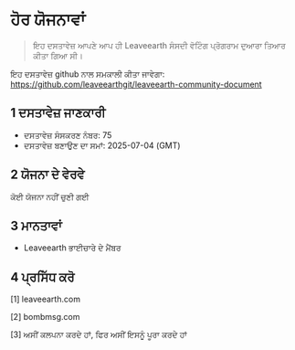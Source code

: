 # ਹੋਰ ਯੋਜਨਾਵਾਂ

>ਇਹ ਦਸਤਾਵੇਜ਼ ਆਪਣੇ ਆਪ ਹੀ Leaveearth ਸੰਸਦੀ ਵੋਟਿੰਗ ਪ੍ਰੋਗਰਾਮ ਦੁਆਰਾ ਤਿਆਰ ਕੀਤਾ ਗਿਆ ਸੀ।

ਇਹ ਦਸਤਾਵੇਜ਼ github ਨਾਲ ਸਮਕਾਲੀ ਕੀਤਾ ਜਾਵੇਗਾ: https://github.com/leaveearthgit/leaveearth-community-document

## 1 ਦਸਤਾਵੇਜ਼ ਜਾਣਕਾਰੀ

- ਦਸਤਾਵੇਜ਼ ਸੰਸਕਰਣ ਨੰਬਰ: 75
- ਦਸਤਾਵੇਜ਼ ਬਣਾਉਣ ਦਾ ਸਮਾਂ: 2025-07-04 (GMT)

## 2 ਯੋਜਨਾ ਦੇ ਵੇਰਵੇ

ਕੋਈ ਯੋਜਨਾ ਨਹੀਂ ਚੁਣੀ ਗਈ

## 3 ਮਾਨਤਾਵਾਂ
* Leaveearth ਭਾਈਚਾਰੇ ਦੇ ਮੈਂਬਰ

## 4 ਪ੍ਰਸਿੱਧ ਕਰੋ
[1] leaveearth.com

[2] bombmsg.com

[3] ਅਸੀਂ ਕਲਪਨਾ ਕਰਦੇ ਹਾਂ, ਫਿਰ ਅਸੀਂ ਇਸਨੂੰ ਪੂਰਾ ਕਰਦੇ ਹਾਂ